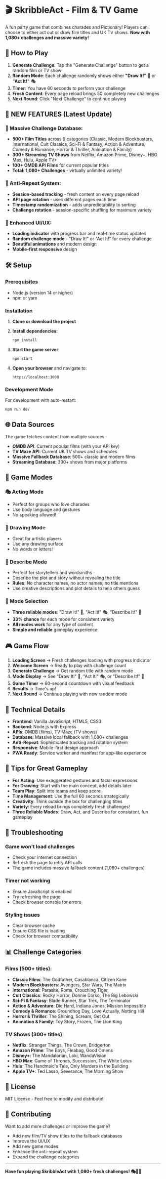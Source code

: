 # 🎬 SkribbleAct - Film & TV Game

A fun party game that combines charades and Pictionary! Players can choose to either act out or draw film titles and UK TV shows. **Now with 1,080+ challenges and massive variety!**

## 🎯 How to Play

1. **Generate Challenge**: Tap the "Generate Challenge" button to get a random film or TV show
2. **Random Mode**: Each challenge randomly shows either **"Draw It!"** 🎨 or **"Act It!"** 🎭
3. **Timer**: You have 60 seconds to perform your challenge
4. **Fresh Content**: Every page reload brings 50 completely new challenges
5. **Next Round**: Click "Next Challenge" to continue playing

## 🚀 **NEW FEATURES (Latest Update)**

### **🎯 Massive Challenge Database:**
- **500+ Film Titles** across 9 categories (Classic, Modern Blockbusters, International, Cult Classics, Sci-Fi & Fantasy, Action & Adventure, Comedy & Romance, Horror & Thriller, Animation & Family)
- **300+ Streaming TV Shows** from Netflix, Amazon Prime, Disney+, HBO Max, Hulu, Apple TV+
- **100+ OMDB API Films** for current popular titles
- **Total: 1,080+ Challenges** - virtually unlimited variety!

### **🔄 Anti-Repeat System:**
- **Session-based tracking** - fresh content on every page reload
- **API page rotation** - uses different pages each time
- **Timestamp randomization** - adds unpredictability to sorting
- **Challenge rotation** - session-specific shuffling for maximum variety

### **📱 Enhanced UI/UX:**
- **Loading indicator** with progress bar and real-time status updates
- **Random challenge mode** - "Draw It!" or "Act It!" for every challenge
- **Beautiful animations** and modern design
- **Mobile-first responsive** design

## 🛠️ Setup

### Prerequisites
- Node.js (version 14 or higher)
- npm or yarn

### Installation

1. **Clone or download the project**
2. **Install dependencies**:
   ```bash
   npm install
   ```

3. **Start the game server**:
   ```bash
   npm start
   ```

4. **Open your browser** and navigate to:
   ```
   http://localhost:3000
   ```

### Development Mode
For development with auto-restart:
```bash
npm run dev
```

## 🌐 Data Sources

The game fetches content from multiple sources:
- **OMDB API**: Current popular films (with your API key)
- **TV Maze API**: Current UK TV shows and schedules
- **Massive Fallback Database**: 500+ classic and modern films
- **Streaming Database**: 300+ shows from major platforms

## 📱 Game Modes

### 🎭 Acting Mode
- Perfect for groups who love charades
- Use body language and gestures
- No speaking allowed!

### 🎨 Drawing Mode
- Great for artistic players
- Use any drawing surface
- No words or letters!

### 📝 **Describe Mode**
- Perfect for storytellers and wordsmiths
- Describe the plot and story without revealing the title
- **Rules**: No character names, no actor names, no title mentions
- Use creative descriptions and plot details to help others guess





### 🎲 **Mode Selection**
- **Three reliable modes**: "Draw It!" 🎨, "Act It!" 🎭, "Describe It!" 📝
- **33% chance** for each mode for consistent variety
- **All modes work** for any type of content
- **Simple and reliable** gameplay experience

## 🎮 Game Flow

1. **Loading Screen** → Fresh challenges loading with progress indicator
2. **Welcome Screen** → Ready to play with challenge count
3. **Generate Challenge** → Get random title with random mode
4. **Mode Display** → See "Draw It!" 🎨, "Act It!" 🎭, or "Describe It!" 📝
5. **Game Timer** → 60-second countdown with visual feedback
6. **Results** → Time's up!
7. **Next Round** → Continue playing with new random mode

## 🔧 Technical Details

- **Frontend**: Vanilla JavaScript, HTML5, CSS3
- **Backend**: Node.js with Express
- **APIs**: OMDB (films), TV Maze (TV shows)
- **Database**: Massive local fallback with 1,080+ challenges
- **Anti-Repeat**: Sophisticated tracking and rotation system
- **Responsive**: Mobile-first design approach
- **PWA Ready**: Service worker and manifest for app-like experience

## 🎉 Tips for Great Gameplay

- **For Acting**: Use exaggerated gestures and facial expressions
- **For Drawing**: Start with the main concept, add details later
- **Team Play**: Split into teams and keep score
- **Time Management**: Use the full 60 seconds strategically
- **Creativity**: Think outside the box for challenging titles
- **Variety**: Every reload brings completely fresh challenges!
- **Three Reliable Modes**: Draw, Act, and Describe for consistent, fun gameplay

## 🐛 Troubleshooting

### Game won't load challenges
- Check your internet connection
- Refresh the page to retry API calls
- The game includes massive fallback content (1,080+ challenges)

### Timer not working
- Ensure JavaScript is enabled
- Try refreshing the page
- Check browser console for errors

### Styling issues
- Clear browser cache
- Ensure CSS file is loading
- Check for browser compatibility

## 📊 **Challenge Categories**

### **Films (500+ titles):**
- **Classic Films**: The Godfather, Casablanca, Citizen Kane
- **Modern Blockbusters**: Avengers, Star Wars, The Matrix
- **International**: Parasite, Roma, Crouching Tiger
- **Cult Classics**: Rocky Horror, Donnie Darko, The Big Lebowski
- **Sci-Fi & Fantasy**: Blade Runner, Star Trek, The Terminator
- **Action & Adventure**: Die Hard, Indiana Jones, Mission Impossible
- **Comedy & Romance**: Groundhog Day, Love Actually, Notting Hill
- **Horror & Thriller**: The Shining, Scream, Get Out
- **Animation & Family**: Toy Story, Frozen, The Lion King

### **TV Shows (300+ titles):**
- **Netflix**: Stranger Things, The Crown, Bridgerton
- **Amazon Prime**: The Boys, Fleabag, Good Omens
- **Disney+**: The Mandalorian, Loki, WandaVision
- **HBO Max**: Game of Thrones, Succession, The White Lotus
- **Hulu**: The Handmaid's Tale, Only Murders in the Building
- **Apple TV+**: Ted Lasso, Severance, The Morning Show

## 📄 License

MIT License - Feel free to modify and distribute!

## 🤝 Contributing

Want to add more challenges or improve the game?
- Add new film/TV show titles to the fallback databases
- Improve the UI/UX
- Add new game modes
- Enhance the anti-repeat system
- Expand the challenge categories

---

**Have fun playing SkribbleAct with 1,080+ fresh challenges! 🎭🎨✨**
